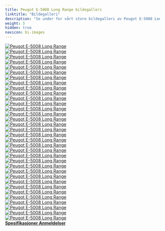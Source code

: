 ```yaml
---
title: Peugot E-5008 Long Range bildegalleri
linktitle: "Bildegalleri"
description: "Se under for vårt store bildegalleri av Peugot E-5008 Long Range. Klikk på bildene for høyoppløselige versjoner."
weight: 5
hidden: true
navicon: bi-images
---
```

<!-- markdownlint-disable MD033 -->
<div class="row" id ="my-gallery">
	<div class="pswp-grid-item col-6 col-md-4">
		<a href="https://media.evkx.net/multimedia/models/peugot/5008/e-5008_long_range/charging_1.jpg"
data-pswp-src="https://media.evkx.net/multimedia/models/peugot/5008/e-5008_long_range/charging_1.jpg"
data-pswp-width="3000"
data-pswp-height="1666" 
target="_blank">
			<img src="https://media.evkx.net/multimedia/models/peugot/5008/e-5008_long_range/charging_1_xst.jpg" alt="Peugot E-5008 Long Range" class="img-fluid " />
		</a>
	</div>
	<div class="pswp-grid-item col-6 col-md-4">
		<a href="https://media.evkx.net/multimedia/models/peugot/5008/e-5008_long_range/details_1.jpg"
data-pswp-src="https://media.evkx.net/multimedia/models/peugot/5008/e-5008_long_range/details_1.jpg"
data-pswp-width="3000"
data-pswp-height="2001" 
target="_blank">
			<img src="https://media.evkx.net/multimedia/models/peugot/5008/e-5008_long_range/details_1_xst.jpg" alt="Peugot E-5008 Long Range" class="img-fluid " />
		</a>
	</div>
	<div class="pswp-grid-item col-6 col-md-4">
		<a href="https://media.evkx.net/multimedia/models/peugot/5008/e-5008_long_range/details_2.jpg"
data-pswp-src="https://media.evkx.net/multimedia/models/peugot/5008/e-5008_long_range/details_2.jpg"
data-pswp-width="3000"
data-pswp-height="2000" 
target="_blank">
			<img src="https://media.evkx.net/multimedia/models/peugot/5008/e-5008_long_range/details_2_xst.jpg" alt="Peugot E-5008 Long Range" class="img-fluid " />
		</a>
	</div>
	<div class="pswp-grid-item col-6 col-md-4">
		<a href="https://media.evkx.net/multimedia/models/peugot/5008/e-5008_long_range/details_3.jpg"
data-pswp-src="https://media.evkx.net/multimedia/models/peugot/5008/e-5008_long_range/details_3.jpg"
data-pswp-width="3000"
data-pswp-height="2000" 
target="_blank">
			<img src="https://media.evkx.net/multimedia/models/peugot/5008/e-5008_long_range/details_3_xst.jpg" alt="Peugot E-5008 Long Range" class="img-fluid " />
		</a>
	</div>
	<div class="pswp-grid-item col-6 col-md-4">
		<a href="https://media.evkx.net/multimedia/models/peugot/5008/e-5008_long_range/details_4.jpg"
data-pswp-src="https://media.evkx.net/multimedia/models/peugot/5008/e-5008_long_range/details_4.jpg"
data-pswp-width="3000"
data-pswp-height="1999" 
target="_blank">
			<img src="https://media.evkx.net/multimedia/models/peugot/5008/e-5008_long_range/details_4_xst.jpg" alt="Peugot E-5008 Long Range" class="img-fluid " />
		</a>
	</div>
	<div class="pswp-grid-item col-6 col-md-4">
		<a href="https://media.evkx.net/multimedia/models/peugot/5008/e-5008_long_range/exterior_1.jpg"
data-pswp-src="https://media.evkx.net/multimedia/models/peugot/5008/e-5008_long_range/exterior_1.jpg"
data-pswp-width="3000"
data-pswp-height="1958" 
target="_blank">
			<img src="https://media.evkx.net/multimedia/models/peugot/5008/e-5008_long_range/exterior_1_xst.jpg" alt="Peugot E-5008 Long Range" class="img-fluid " />
		</a>
	</div>
	<div class="pswp-grid-item col-6 col-md-4">
		<a href="https://media.evkx.net/multimedia/models/peugot/5008/e-5008_long_range/exterior_11.jpg"
data-pswp-src="https://media.evkx.net/multimedia/models/peugot/5008/e-5008_long_range/exterior_11.jpg"
data-pswp-width="3000"
data-pswp-height="1666" 
target="_blank">
			<img src="https://media.evkx.net/multimedia/models/peugot/5008/e-5008_long_range/exterior_11_xst.jpg" alt="Peugot E-5008 Long Range" class="img-fluid " />
		</a>
	</div>
	<div class="pswp-grid-item col-6 col-md-4">
		<a href="https://media.evkx.net/multimedia/models/peugot/5008/e-5008_long_range/exterior_2.jpg"
data-pswp-src="https://media.evkx.net/multimedia/models/peugot/5008/e-5008_long_range/exterior_2.jpg"
data-pswp-width="3000"
data-pswp-height="1689" 
target="_blank">
			<img src="https://media.evkx.net/multimedia/models/peugot/5008/e-5008_long_range/exterior_2_xst.jpg" alt="Peugot E-5008 Long Range" class="img-fluid " />
		</a>
	</div>
	<div class="pswp-grid-item col-6 col-md-4">
		<a href="https://media.evkx.net/multimedia/models/peugot/5008/e-5008_long_range/exterior_3.jpg"
data-pswp-src="https://media.evkx.net/multimedia/models/peugot/5008/e-5008_long_range/exterior_3.jpg"
data-pswp-width="3000"
data-pswp-height="1650" 
target="_blank">
			<img src="https://media.evkx.net/multimedia/models/peugot/5008/e-5008_long_range/exterior_3_xst.jpg" alt="Peugot E-5008 Long Range" class="img-fluid " />
		</a>
	</div>
	<div class="pswp-grid-item col-6 col-md-4">
		<a href="https://media.evkx.net/multimedia/models/peugot/5008/e-5008_long_range/exterior_4.jpg"
data-pswp-src="https://media.evkx.net/multimedia/models/peugot/5008/e-5008_long_range/exterior_4.jpg"
data-pswp-width="3000"
data-pswp-height="1650" 
target="_blank">
			<img src="https://media.evkx.net/multimedia/models/peugot/5008/e-5008_long_range/exterior_4_xst.jpg" alt="Peugot E-5008 Long Range" class="img-fluid " />
		</a>
	</div>
	<div class="pswp-grid-item col-6 col-md-4">
		<a href="https://media.evkx.net/multimedia/models/peugot/5008/e-5008_long_range/exterior_5.jpg"
data-pswp-src="https://media.evkx.net/multimedia/models/peugot/5008/e-5008_long_range/exterior_5.jpg"
data-pswp-width="3000"
data-pswp-height="1666" 
target="_blank">
			<img src="https://media.evkx.net/multimedia/models/peugot/5008/e-5008_long_range/exterior_5_xst.jpg" alt="Peugot E-5008 Long Range" class="img-fluid " />
		</a>
	</div>
	<div class="pswp-grid-item col-6 col-md-4">
		<a href="https://media.evkx.net/multimedia/models/peugot/5008/e-5008_long_range/exterior_6.jpg"
data-pswp-src="https://media.evkx.net/multimedia/models/peugot/5008/e-5008_long_range/exterior_6.jpg"
data-pswp-width="3000"
data-pswp-height="1650" 
target="_blank">
			<img src="https://media.evkx.net/multimedia/models/peugot/5008/e-5008_long_range/exterior_6_xst.jpg" alt="Peugot E-5008 Long Range" class="img-fluid " />
		</a>
	</div>
	<div class="pswp-grid-item col-6 col-md-4">
		<a href="https://media.evkx.net/multimedia/models/peugot/5008/e-5008_long_range/exterior_7.jpg"
data-pswp-src="https://media.evkx.net/multimedia/models/peugot/5008/e-5008_long_range/exterior_7.jpg"
data-pswp-width="3000"
data-pswp-height="1630" 
target="_blank">
			<img src="https://media.evkx.net/multimedia/models/peugot/5008/e-5008_long_range/exterior_7_xst.jpg" alt="Peugot E-5008 Long Range" class="img-fluid " />
		</a>
	</div>
	<div class="pswp-grid-item col-6 col-md-4">
		<a href="https://media.evkx.net/multimedia/models/peugot/5008/e-5008_long_range/exterior_8.jpg"
data-pswp-src="https://media.evkx.net/multimedia/models/peugot/5008/e-5008_long_range/exterior_8.jpg"
data-pswp-width="3000"
data-pswp-height="1666" 
target="_blank">
			<img src="https://media.evkx.net/multimedia/models/peugot/5008/e-5008_long_range/exterior_8_xst.jpg" alt="Peugot E-5008 Long Range" class="img-fluid " />
		</a>
	</div>
	<div class="pswp-grid-item col-6 col-md-4">
		<a href="https://media.evkx.net/multimedia/models/peugot/5008/e-5008_long_range/exterior_9.jpg"
data-pswp-src="https://media.evkx.net/multimedia/models/peugot/5008/e-5008_long_range/exterior_9.jpg"
data-pswp-width="3000"
data-pswp-height="1666" 
target="_blank">
			<img src="https://media.evkx.net/multimedia/models/peugot/5008/e-5008_long_range/exterior_9_xst.jpg" alt="Peugot E-5008 Long Range" class="img-fluid " />
		</a>
	</div>
	<div class="pswp-grid-item col-6 col-md-4">
		<a href="https://media.evkx.net/multimedia/models/peugot/5008/e-5008_long_range/headlights_1.jpg"
data-pswp-src="https://media.evkx.net/multimedia/models/peugot/5008/e-5008_long_range/headlights_1.jpg"
data-pswp-width="3000"
data-pswp-height="2000" 
target="_blank">
			<img src="https://media.evkx.net/multimedia/models/peugot/5008/e-5008_long_range/headlights_1_xst.jpg" alt="Peugot E-5008 Long Range" class="img-fluid " />
		</a>
	</div>
	<div class="pswp-grid-item col-6 col-md-4">
		<a href="https://media.evkx.net/multimedia/models/peugot/5008/e-5008_long_range/headlights_2.jpg"
data-pswp-src="https://media.evkx.net/multimedia/models/peugot/5008/e-5008_long_range/headlights_2.jpg"
data-pswp-width="3000"
data-pswp-height="2062" 
target="_blank">
			<img src="https://media.evkx.net/multimedia/models/peugot/5008/e-5008_long_range/headlights_2_xst.jpg" alt="Peugot E-5008 Long Range" class="img-fluid " />
		</a>
	</div>
	<div class="pswp-grid-item col-6 col-md-4">
		<a href="https://media.evkx.net/multimedia/models/peugot/5008/e-5008_long_range/interior_1.jpg"
data-pswp-src="https://media.evkx.net/multimedia/models/peugot/5008/e-5008_long_range/interior_1.jpg"
data-pswp-width="3000"
data-pswp-height="2138" 
target="_blank">
			<img src="https://media.evkx.net/multimedia/models/peugot/5008/e-5008_long_range/interior_1_xst.jpg" alt="Peugot E-5008 Long Range" class="img-fluid " />
		</a>
	</div>
	<div class="pswp-grid-item col-6 col-md-4">
		<a href="https://media.evkx.net/multimedia/models/peugot/5008/e-5008_long_range/interior_2.jpg"
data-pswp-src="https://media.evkx.net/multimedia/models/peugot/5008/e-5008_long_range/interior_2.jpg"
data-pswp-width="3000"
data-pswp-height="1789" 
target="_blank">
			<img src="https://media.evkx.net/multimedia/models/peugot/5008/e-5008_long_range/interior_2_xst.jpg" alt="Peugot E-5008 Long Range" class="img-fluid " />
		</a>
	</div>
	<div class="pswp-grid-item col-6 col-md-4">
		<a href="https://media.evkx.net/multimedia/models/peugot/5008/e-5008_long_range/interior_3.jpg"
data-pswp-src="https://media.evkx.net/multimedia/models/peugot/5008/e-5008_long_range/interior_3.jpg"
data-pswp-width="3000"
data-pswp-height="2003" 
target="_blank">
			<img src="https://media.evkx.net/multimedia/models/peugot/5008/e-5008_long_range/interior_3_xst.jpg" alt="Peugot E-5008 Long Range" class="img-fluid " />
		</a>
	</div>
	<div class="pswp-grid-item col-6 col-md-4">
		<a href="https://media.evkx.net/multimedia/models/peugot/5008/e-5008_long_range/main_1.jpg"
data-pswp-src="https://media.evkx.net/multimedia/models/peugot/5008/e-5008_long_range/main_1.jpg"
data-pswp-width="3000"
data-pswp-height="1666" 
target="_blank">
			<img src="https://media.evkx.net/multimedia/models/peugot/5008/e-5008_long_range/main_1_xst.jpg" alt="Peugot E-5008 Long Range" class="img-fluid " />
		</a>
	</div>
	<div class="pswp-grid-item col-6 col-md-4">
		<a href="https://media.evkx.net/multimedia/models/peugot/5008/e-5008_long_range/rearlights_1.jpg"
data-pswp-src="https://media.evkx.net/multimedia/models/peugot/5008/e-5008_long_range/rearlights_1.jpg"
data-pswp-width="3000"
data-pswp-height="2000" 
target="_blank">
			<img src="https://media.evkx.net/multimedia/models/peugot/5008/e-5008_long_range/rearlights_1_xst.jpg" alt="Peugot E-5008 Long Range" class="img-fluid " />
		</a>
	</div>
	<div class="pswp-grid-item col-6 col-md-4">
		<a href="https://media.evkx.net/multimedia/models/peugot/5008/e-5008_long_range/rearlights_2.jpg"
data-pswp-src="https://media.evkx.net/multimedia/models/peugot/5008/e-5008_long_range/rearlights_2.jpg"
data-pswp-width="3000"
data-pswp-height="2000" 
target="_blank">
			<img src="https://media.evkx.net/multimedia/models/peugot/5008/e-5008_long_range/rearlights_2_xst.jpg" alt="Peugot E-5008 Long Range" class="img-fluid " />
		</a>
	</div>
	<div class="pswp-grid-item col-6 col-md-4">
		<a href="https://media.evkx.net/multimedia/models/peugot/5008/e-5008_long_range/rearlights_3.jpg"
data-pswp-src="https://media.evkx.net/multimedia/models/peugot/5008/e-5008_long_range/rearlights_3.jpg"
data-pswp-width="3000"
data-pswp-height="2132" 
target="_blank">
			<img src="https://media.evkx.net/multimedia/models/peugot/5008/e-5008_long_range/rearlights_3_xst.jpg" alt="Peugot E-5008 Long Range" class="img-fluid " />
		</a>
	</div>
	<div class="pswp-grid-item col-6 col-md-4">
		<a href="https://media.evkx.net/multimedia/models/peugot/5008/e-5008_long_range/screens_1.jpg"
data-pswp-src="https://media.evkx.net/multimedia/models/peugot/5008/e-5008_long_range/screens_1.jpg"
data-pswp-width="3000"
data-pswp-height="2000" 
target="_blank">
			<img src="https://media.evkx.net/multimedia/models/peugot/5008/e-5008_long_range/screens_1_xst.jpg" alt="Peugot E-5008 Long Range" class="img-fluid " />
		</a>
	</div>
	<div class="pswp-grid-item col-6 col-md-4">
		<a href="https://media.evkx.net/multimedia/models/peugot/5008/e-5008_long_range/screens_2.jpg"
data-pswp-src="https://media.evkx.net/multimedia/models/peugot/5008/e-5008_long_range/screens_2.jpg"
data-pswp-width="3000"
data-pswp-height="2000" 
target="_blank">
			<img src="https://media.evkx.net/multimedia/models/peugot/5008/e-5008_long_range/screens_2_xst.jpg" alt="Peugot E-5008 Long Range" class="img-fluid " />
		</a>
	</div>
	<div class="pswp-grid-item col-6 col-md-4">
		<a href="https://media.evkx.net/multimedia/models/peugot/5008/e-5008_long_range/screens_3.jpg"
data-pswp-src="https://media.evkx.net/multimedia/models/peugot/5008/e-5008_long_range/screens_3.jpg"
data-pswp-width="3000"
data-pswp-height="1807" 
target="_blank">
			<img src="https://media.evkx.net/multimedia/models/peugot/5008/e-5008_long_range/screens_3_xst.jpg" alt="Peugot E-5008 Long Range" class="img-fluid " />
		</a>
	</div>
	<div class="pswp-grid-item col-6 col-md-4">
		<a href="https://media.evkx.net/multimedia/models/peugot/5008/e-5008_long_range/screens_4.jpg"
data-pswp-src="https://media.evkx.net/multimedia/models/peugot/5008/e-5008_long_range/screens_4.jpg"
data-pswp-width="3000"
data-pswp-height="2000" 
target="_blank">
			<img src="https://media.evkx.net/multimedia/models/peugot/5008/e-5008_long_range/screens_4_xst.jpg" alt="Peugot E-5008 Long Range" class="img-fluid " />
		</a>
	</div>
	<div class="pswp-grid-item col-6 col-md-4">
		<a href="https://media.evkx.net/multimedia/models/peugot/5008/e-5008_long_range/secondrowseats_1.jpg"
data-pswp-src="https://media.evkx.net/multimedia/models/peugot/5008/e-5008_long_range/secondrowseats_1.jpg"
data-pswp-width="3000"
data-pswp-height="1986" 
target="_blank">
			<img src="https://media.evkx.net/multimedia/models/peugot/5008/e-5008_long_range/secondrowseats_1_xst.jpg" alt="Peugot E-5008 Long Range" class="img-fluid " />
		</a>
	</div>
	<div class="pswp-grid-item col-6 col-md-4">
		<a href="https://media.evkx.net/multimedia/models/peugot/5008/e-5008_long_range/secondrowseats_2.jpg"
data-pswp-src="https://media.evkx.net/multimedia/models/peugot/5008/e-5008_long_range/secondrowseats_2.jpg"
data-pswp-width="3000"
data-pswp-height="1986" 
target="_blank">
			<img src="https://media.evkx.net/multimedia/models/peugot/5008/e-5008_long_range/secondrowseats_2_xst.jpg" alt="Peugot E-5008 Long Range" class="img-fluid " />
		</a>
	</div>
	<div class="pswp-grid-item col-6 col-md-4">
		<a href="https://media.evkx.net/multimedia/models/peugot/5008/e-5008_long_range/trunk_1.jpg"
data-pswp-src="https://media.evkx.net/multimedia/models/peugot/5008/e-5008_long_range/trunk_1.jpg"
data-pswp-width="3000"
data-pswp-height="1986" 
target="_blank">
			<img src="https://media.evkx.net/multimedia/models/peugot/5008/e-5008_long_range/trunk_1_xst.jpg" alt="Peugot E-5008 Long Range" class="img-fluid " />
		</a>
	</div>
	<div class="pswp-grid-item col-6 col-md-4">
		<a href="https://media.evkx.net/multimedia/models/peugot/5008/e-5008_long_range/trunk_2.jpg"
data-pswp-src="https://media.evkx.net/multimedia/models/peugot/5008/e-5008_long_range/trunk_2.jpg"
data-pswp-width="3000"
data-pswp-height="1986" 
target="_blank">
			<img src="https://media.evkx.net/multimedia/models/peugot/5008/e-5008_long_range/trunk_2_xst.jpg" alt="Peugot E-5008 Long Range" class="img-fluid " />
		</a>
	</div>
	<div class="pswp-grid-item col-6 col-md-4">
		<a href="https://media.evkx.net/multimedia/models/peugot/5008/e-5008_long_range/trunk_3.jpg"
data-pswp-src="https://media.evkx.net/multimedia/models/peugot/5008/e-5008_long_range/trunk_3.jpg"
data-pswp-width="3000"
data-pswp-height="1961" 
target="_blank">
			<img src="https://media.evkx.net/multimedia/models/peugot/5008/e-5008_long_range/trunk_3_xst.jpg" alt="Peugot E-5008 Long Range" class="img-fluid " />
		</a>
	</div>
	<div class="pswp-grid-item col-6 col-md-4">
		<a href="https://media.evkx.net/multimedia/models/peugot/5008/e-5008_long_range/wheels_1.jpg"
data-pswp-src="https://media.evkx.net/multimedia/models/peugot/5008/e-5008_long_range/wheels_1.jpg"
data-pswp-width="3000"
data-pswp-height="2000" 
target="_blank">
			<img src="https://media.evkx.net/multimedia/models/peugot/5008/e-5008_long_range/wheels_1_xst.jpg" alt="Peugot E-5008 Long Range" class="img-fluid " />
		</a>
	</div>
</div>
<script type="module">
  import PhotoSwipeLightbox from '/js/photoswipe-lightbox.esm.js';
    const lightbox = new PhotoSwipeLightbox({
       gallery: '#my-gallery',
        children: 'a',
        pswpModule: () => import('/js/photoswipe.esm.js')
    });
lightbox.init();
</script>
<div class="mt-3 mb-3">
<a href="../specifications/" class="text-decoration-none text-black">
<strong><i class="bi-arrow-left"></i> Spesifikasjoner </strong>
</a>
<a href="../reviews/" class="text-decoration-none text-black float-end">
<strong>Anmeldelser <i class="bi-arrow-right"></i></strong>
</a>
</div>
